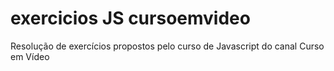 # exercicios JS cursoemvideo
 Resolução de exercícios propostos pelo curso de Javascript do canal Curso em Vídeo
